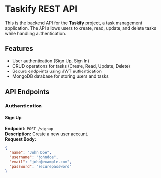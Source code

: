 # **Taskify REST API**  

This is the backend API for the **Taskify** project, a task management application. The API allows users to create, read, update, and delete tasks while handling authentication.  

## **Features**
- User authentication (Sign Up, Sign In)  
- CRUD operations for tasks (Create, Read, Update, Delete)  
- Secure endpoints using JWT authentication  
- MongoDB database for storing users and tasks  

## **API Endpoints**  

### **Authentication**  

#### **Sign Up**  
**Endpoint:** `POST /signup`  
**Description:** Create a new user account.  
**Request Body:**  
```json
{
  "name": "John Doe",
  "username": "johndoe",
  "email": "john@example.com",
  "password": "securepassword"
}